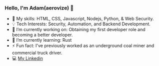### Hello, I'm Adam(aerovize) 👋


- :wrench: My skills: HTML, CSS, Javascript, Nodejs, Python, & Web Security.
- :bulb: Tech Interests: Security, Automation, and Backend Development.
- 🔭 I’m currently working on: Obtaining my first developer role and becoming a better developer.
- 🌱 I’m currently learning: Rust
- ⚡ Fun fact: I've previously worked as an underground coal miner and commercial truck driver.
- :computer: [My Linkedin](https://www.linkedin.com/in/aweisend)

